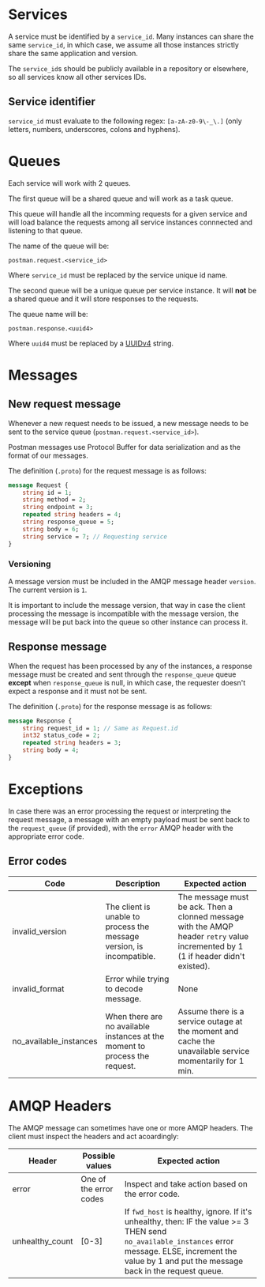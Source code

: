# Services

A service must be identified by a `service_id`. Many instances can share the same
`service_id`, in which case, we assume all those instances strictly share the same
application and version.

The `service_id`s should be publicly available in a repository or elsewhere, so all
services know all  other services IDs.

## Service identifier

`service_id` must evaluate to the following regex: `[a-zA-z0-9\-_\.]` (only letters, 
numbers, underscores, colons and hyphens).

# Queues

Each service will work with 2 queues.

The first queue will be a shared queue and will work as a task queue.

This queue will handle all the incomming requests for a given service
and will load balance the requests among all service instances connnected
and listening to that queue.

The name of the queue will be:

```
postman.request.<service_id>
```

Where `service_id` must be replaced by the service unique id name.

The second queue will be a unique queue per service instance. It will **not**
be a shared queue and it will store responses to the requests.

The queue name will be:

```
postman.response.<uuid4>
```

Where `uuid4` must be replaced by a [UUIDv4](https://tools.ietf.org/html/rfc4122) string.


# Messages

## New request message

Whenever a new request needs to be issued, a new message needs to be sent to the
service queue (`postman.request.<service_id>`).

Postman messages use Protocol Buffer for data serialization and as the format of our messages.

The definition (`.proto`) for the request message is as follows:

```protobuf
message Request {
    string id = 1;
    string method = 2;
    string endpoint = 3;
    repeated string headers = 4;
    string response_queue = 5;
    string body = 6;
    string service = 7; // Requesting service
}
```

### Versioning

A message version must be included in the AMQP message header `version`. The current version is `1`.

It is important to include the message version, that way in case the client processing the message is incompatible
with the message version, the message will be put back into the queue so other instance can process it.

## Response message

When the request has been processed by any of the instances, a response message must be created and sent
through the `response_queue` queue **except** when `response_queue` is null, in which case, the requester
doesn't expect a response and it must not be sent.

The definition (`.proto`) for the response message is as follows:

```protobuf
message Response {
    string request_id = 1; // Same as Request.id
    int32 status_code = 2;
    repeated string headers = 3;
    string body = 4;
}
```

# Exceptions

In case there was an error processing the request or interpreting the request message, a message with an empty
payload must be sent back to the `request_queue` (if provided), with the `error` AMQP header with the appropriate
error code.

## Error codes

Code            | Description       | Expected action
--              | --                | --
invalid_version | The client is unable to process the message version, is incompatible. | The message must be ack. Then a clonned message with  the AMQP header `retry` value incremented by 1 (1 if header didn't existed).
invalid_format  | Error while trying to decode message. | None   
no_available_instances | When there are no available instances at the moment to process the request. | Assume there is a service outage at the moment and cache the unavailable service momentarily for 1 min.

# AMQP Headers

The AMQP message can sometimes have one or more AMQP headers. The client must inspect the headers and act acoardingly:

Header | Possible values | Expected action
-- | -- | --
error | One of the error codes | Inspect and take action based on the error code.
unhealthy_count | [0-3] | If `fwd_host` is healthy, ignore. If it's unhealthy, then: IF the value >= 3 THEN send `no_available_instances` error message. ELSE, increment the value by 1 and put the message back in the request queue.
